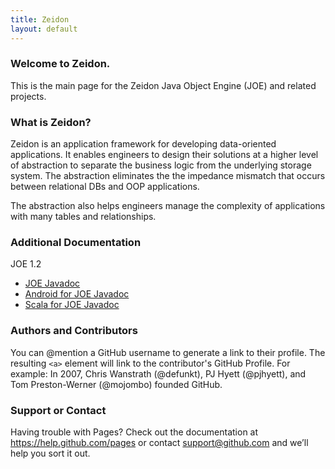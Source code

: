 ```yaml
---
title: Zeidon
layout: default
---
```


### Welcome to Zeidon.
This is the main page for the Zeidon Java Object Engine (JOE) and related projects.

### What is Zeidon?
Zeidon is an application framework for developing data-oriented applications.  It enables engineers to design their solutions at a higher level of abstraction to separate the business logic from the underlying storage system.  The abstraction eliminates the the impedance mismatch that occurs between relational DBs and OOP applications.

The abstraction also helps engineers manage the complexity of applications with many tables and relationships.

### Additional Documentation
JOE 1.2  
* [JOE Javadoc](http://deegc.github.io/zeidon-joe/javadoc/1.2/joe/)
* [Android for JOE Javadoc](javadoc/1.2/android/)
* [Scala for JOE Javadoc](http://deegc.github.io/zeidon-joe/javadoc/1.2/scala/)

### Authors and Contributors
You can @mention a GitHub username to generate a link to their profile. The resulting `<a>` element will link to the contributor's GitHub Profile. For example: In 2007, Chris Wanstrath (@defunkt), PJ Hyett (@pjhyett), and Tom Preston-Werner (@mojombo) founded GitHub.

### Support or Contact
Having trouble with Pages? Check out the documentation at https://help.github.com/pages or contact support@github.com and we’ll help you sort it out.

